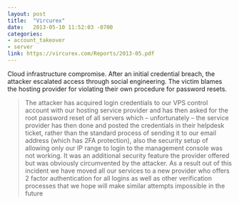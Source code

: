 ```yaml
---
layout: post
title:  "Vircurex"
date:   2013-05-10 11:52:03 -0700
categories:
- account_takeover
- server
link: https://vircurex.com/Reports/2013-05.pdf
---
```

Cloud infrastructure compromise. After an initial credential breach, the attacker escalated access through social engineering. The victim blames the hosting provider for violating their own procedure for password resets. 

> The attacker has acquired login credentials to our VPS control account with our hosting service provider and has then asked for the root password reset of all servers which – unfortunately – the service provider has then done and posted the credentials in their helpdesk ticket, rather than the standard process of sending it to our email address (which has 2FA protection), also the security setup of allowing only our IP range to login to the management console was not working. It was an additional security feature the provider offered but was obviously circumvented by the attacker. As a result out of this incident we have moved all our services to a new provider who offers 2 factor authentication for all
logins as well as other verification processes that we hope will make similar attempts impossible in the future

